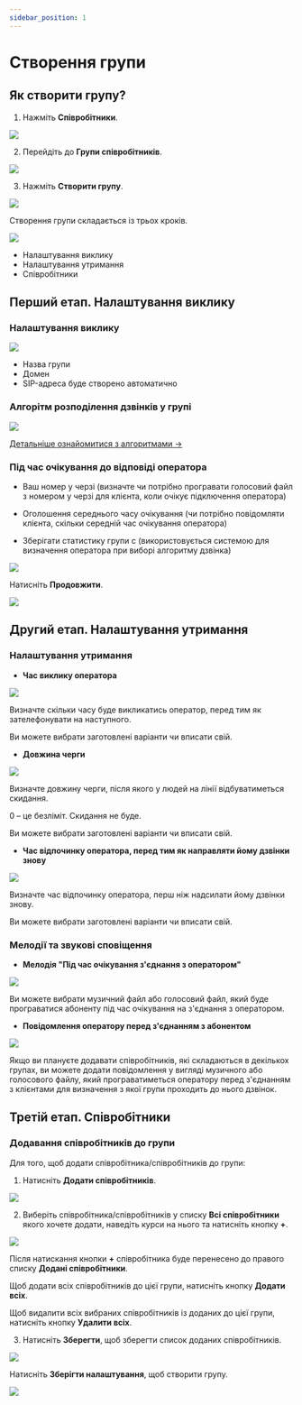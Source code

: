 ```yaml
---
sidebar_position: 1
---
```


# Створення групи

## Як створити групу?

1. Нажміть **Співробітники**.

![](../../img/employees-groups/i-employee-1.svg)

2. Перейдіть до **Групи співробітників**.

![](../../img/employees-groups/i-group-14.svg)

3. Нажміть **Створити групу**.

![](../../img/employees-groups/i-group-23.svg)

Створення групи складається із трьох кроків.

![](../../img/employees-groups/i-group-1.svg)

- Налаштування виклику
- Налаштування утримання
- Співробітники

## Перший етап. Налаштування виклику

### Налаштування виклику

![](../../img/employees-groups/i-group-2.svg)

- Назва групи
- Домен
- SIP-адреса буде створено автоматично

### Алгорітм розподілення дзвінків у групі

![](../../img/employees-groups/i-group-3.svg)

[Детальніше ознайомитися з алгоритмами →](https://onevoiplanet.ua/ua/plans)

### Під час очікування до відповіді оператора

- Ваш номер у черзі (визначте чи потрібно програвати голосовий файл з номером у черзі для клієнта, коли очікує підключення оператора)

- Оголошення середнього часу очікування (чи потрібно повідомляти клієнта, скільки середній час очікування оператора)

- Зберігати статистику групи с (використовується системою для визначення оператора при виборі алгоритму дзвінка)

![](../../img/employees-groups/i-group-4.svg)

Натисніть **Продовжити**.

![](../../img/employees-groups/i-group-5.svg)

## Другий етап. Налаштування утримання

### Налаштування утримання

- **Час виклику оператора**

![](../../img/employees-groups/i-group-6.svg)

Визначте скільки часу буде викликатись оператор, перед тим як зателефонувати на наступного.

Ви можете вибрати заготовлені варіанти чи вписати свій.

- **Довжина черги**

![](../../img/employees-groups/i-group-7.svg)

Визначте довжину черги, після якого у людей на лінії відбуватиметься скидання.

0 – це безліміт. Скидання не буде.

Ви можете вибрати заготовлені варіанти чи вписати свій.

- **Час відпочинку оператора, перед тим як направляти йому дзвінки знову**

![](../../img/employees-groups/i-group-8.svg)

Визначте час відпочинку оператора, перш ніж надсилати йому дзвінки знову.

Ви можете вибрати заготовлені варіанти чи вписати свій.

### Мелодії та звукові сповіщення

- **Мелодія "Під час очікування з'єднання з оператором"**

![](../../img/employees-groups/i-group-9.svg)

Ви можете вибрати музичний файл або голосовий файл, який буде програватися абоненту під час очікування на з'єднання з оператором.

- **Повідомлення оператору перед з'єднанням з абонентом**

![](../../img/employees-groups/i-group-9.svg)

Якщо ви плануєте додавати співробітників, які складаються в декількох групах, ви можете додати повідомлення у вигляді музичного або голосового файлу, який програватиметься оператору перед з'єднанням з клієнтами для визначення з якої групи проходить до нього дзвінок.

## Третій етап. Співробітники

### Додавання співробітників до групи

Для того, щоб додати співробітника/співробітників до групи:

1. Натисніть **Додати співробітників**.

![](../../img/employees-groups/i-group-10.svg)

2. Виберіть співробітника/співробітників у списку **Всі співробітники** якого хочете додати, наведіть курси на нього та натисніть кнопку **+**.

![](../../img/employees-groups/i-group-11.svg)

Після натискання кнопки **+** співробітника буде перенесено до правого списку **Додані співробітники**.

Щоб додати всіх співробітників до цієї групи, натисніть кнопку **Додати всіх**.

Щоб видалити всіх вибраних співробітників із доданих до цієї групи, натисніть кнопку **Удалити всіх**.

3. Натисніть **Зберегти**, щоб зберегти список доданих співробітників.

![](../../img/employees-groups/i-group-12.svg)

Натисніть **Зберігти налаштування**, щоб створити групу.

![](../../img/employees-groups/i-group-13.svg)